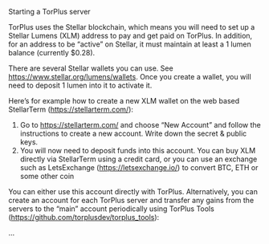 Starting a TorPlus server

TorPlus uses the Stellar blockchain, which means you will need to set up a Stellar Lumens (XLM) address to pay and get paid on TorPlus. In addition, for an address to be “active” on Stellar, it must maintain at least a 1 lumen balance (currently $0.28).

There are several Stellar wallets you can use. See https://www.stellar.org/lumens/wallets. Once you create a wallet, you will need to deposit 1 lumen into it to activate it.

Here’s for example how to create a new XLM wallet on the web based StellarTerm (https://stellarterm.com/):
1.	Go to https://stellarterm.com/ and choose “New Account” and follow the instructions to create a new account. Write down the secret & public keys.
2.	You will now need to deposit funds into this account. You can buy XLM directly via StellarTerm using a credit card, or you can use an exchange such as LetsExchange (https://letsexchange.io/) to convert BTC, ETH or some other coin

You can either use this account directly with TorPlus. Alternatively, you can create an account for each TorPlus server and transfer any gains from the servers to the “main” account periodically using TorPlus Tools (https://github.com/torplusdev/torplus_tools):

…
